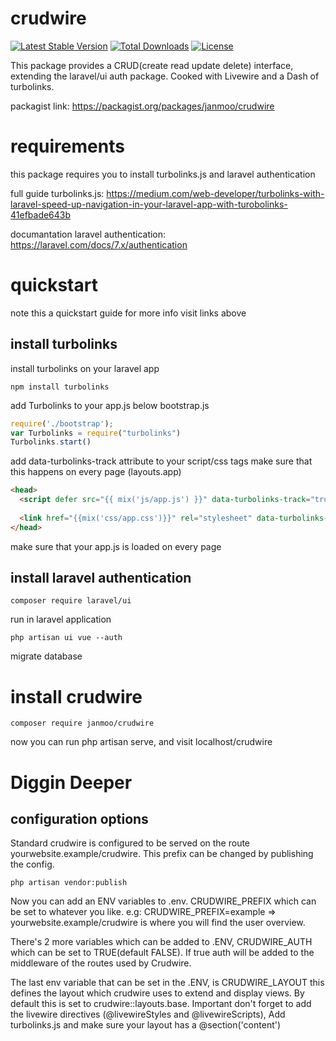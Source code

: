 # crudwire
[![Latest Stable Version](https://poser.pugx.org/janmoo/crudwire/v)](//packagist.org/packages/janmoo/crudwire)
[![Total Downloads](https://poser.pugx.org/janmoo/crudwire/downloads)](//packagist.org/packages/janmoo/crudwire)
[![License](https://poser.pugx.org/janmoo/crudwire/license)](//packagist.org/packages/janmoo/crudwire)

This package provides a CRUD(create read update delete) interface, extending the laravel/ui auth package.
Cooked with Livewire and a Dash of turbolinks. 

packagist link: https://packagist.org/packages/janmoo/crudwire

# requirements
this package requires you to install turbolinks.js 
and laravel authentication 

full guide turbolinks.js:
https://medium.com/web-developer/turbolinks-with-laravel-speed-up-navigation-in-your-laravel-app-with-turobolinks-41efbade643b

documantation laravel authentication:
https://laravel.com/docs/7.x/authentication

# quickstart
note this a quickstart guide for more info visit links above
## install turbolinks

install turbolinks on your laravel app
```
npm install turbolinks
```

add Turbolinks to your app.js below bootstrap.js
```javascript
require('./bootstrap');
var Turbolinks = require("turbolinks")
Turbolinks.start()
```

add data-turbolinks-track attribute to your script/css tags
make sure that this happens on every page (layouts.app)
```html
<head>
  <script defer src="{{ mix('js/app.js') }}" data-turbolinks-track="true" ></script>
  
  <link href="{{mix('css/app.css')}}" rel="stylesheet" data-turbolinks-track="true">
</head>
```
make sure that your app.js is loaded on every page

## install laravel authentication 
```
composer require laravel/ui
```

run in laravel application

```
php artisan ui vue --auth
```

migrate database 


# install crudwire
```
composer require janmoo/crudwire
```
now you can run php artisan serve, and visit localhost/crudwire

# Diggin Deeper

## configuration options

Standard crudwire is configured to be served on the route yourwebsite.example/crudwire. This prefix can be changed by publishing the config.
```
php artisan vendor:publish
```
Now you can add an ENV variables to .env. CRUDWIRE_PREFIX which can be set to whatever you like. e.g: CRUDWIRE_PREFIX=example => yourwebsite.example/crudwire is where you will find the user overview.

There's 2 more variables which can be added to .ENV, CRUDWIRE_AUTH which can be set to TRUE(default FALSE). If true auth will be added to the middleware of the routes used by Crudwire.

The last env variable that can be set in the .ENV, is CRUDWIRE_LAYOUT this defines the layout which crudwire uses to extend and display views. By default this is set to crudwire::layouts.base. Important don't forget to add the livewire directives (@livewireStyles and @livewireScripts), Add turbolinks.js and make sure your layout has a @section('content')


